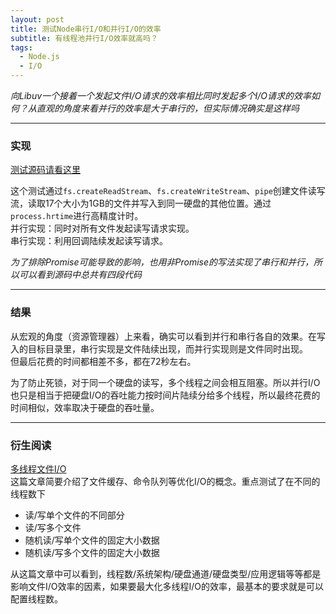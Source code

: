 ```yaml
---
layout: post
title: 测试Node串行I/O和并行I/O的效率
subtitle: 有线程池并行I/O效率就高吗？
tags:
  - Node.js
  - I/O
---
```


*向Libuv一个接着一个发起文件I/O请求的效率相比同时发起多个I/O请求的效率如何？从直观的角度来看并行的效率是大于串行的，但实际情况确实是这样吗*

---

### 实现

[测试源码请看这里](https://gist.github.com/Kacxxia/a1ca0f5f5bea4a35531e0d9eae1a42b4)

这个测试通过`fs.createReadStream`、`fs.createWriteStream`、`pipe`创建文件读写流，读取17个大小为1GB的文件并写入到同一硬盘的其他位置。通过`process.hrtime`进行高精度计时。  
并行实现：同时对所有文件发起读写请求实现。  
串行实现：利用回调陆续发起读写请求。

*为了排除Promise可能导致的影响，也用非Promise的写法实现了串行和并行，所以可以看到源码中总共有四段代码*



---
### 结果

从宏观的角度（资源管理器）上来看，确实可以看到并行和串行各自的效果。在写入的目标目录里，串行实现是文件陆续出现，而并行实现则是文件同时出现。  
但最后花费的时间都相差不多，都在72秒左右。  

为了防止死锁，对于同一个硬盘的读写，多个线程之间会相互阻塞。所以并行I/O也只是相当于把硬盘I/O的吞吐能力按时间片陆续分给多个线程，所以最终花费的时间相似，效率取决于硬盘的吞吐量。

---
### 衍生阅读

[多线程文件I/O](http://www.drdobbs.com/parallel/multithreaded-file-io/220300055?pgno=1)  
这篇文章简要介绍了文件缓存、命令队列等优化I/O的概念。重点测试了在不同的线程数下
* 读/写单个文件的不同部分
* 读/写多个文件
* 随机读/写单个文件的固定大小数据
* 随机读/写多个文件的固定大小数据

从这篇文章中可以看到，线程数/系统架构/硬盘通道/硬盘类型/应用逻辑等等都是影响文件I/O效率的因素，如果要最大化多线程I/O的效率，最基本的要求就是可以配置线程数。
